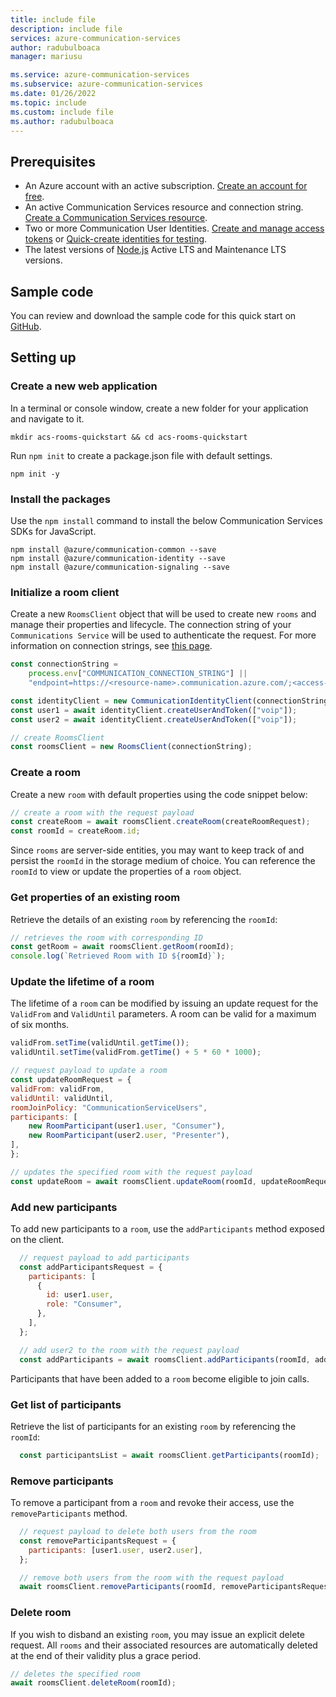 ```yaml
---
title: include file
description: include file
services: azure-communication-services
author: radubulboaca
manager: mariusu

ms.service: azure-communication-services
ms.subservice: azure-communication-services
ms.date: 01/26/2022
ms.topic: include
ms.custom: include file
ms.author: radubulboaca
---
```


## Prerequisites

- An Azure account with an active subscription. [Create an account for free](https://azure.microsoft.com/free/?WT.mc_id=A261C142F).
- An active Communication Services resource and connection string. [Create a Communication Services resource](../../create-communication-resource.md).
- Two or more Communication User Identities. [Create and manage access tokens](../../access-tokens.md?pivots=programming-language-csharp) or [Quick-create identities for testing](../../identity/quick-create-identity.md).
- The latest versions of [Node.js](https://nodejs.org/en/download/) Active LTS and Maintenance LTS versions.

## Sample code

You can review and download the sample code for this quick start on [GitHub](https://github.com/Azure-Samples/communication-services-javascript-quickstarts/tree/main/rooms-quickstart).

## Setting up

### Create a new web application
In a terminal or console window, create a new folder for your application and navigate to it.

```console
mkdir acs-rooms-quickstart && cd acs-rooms-quickstart
```

Run `npm init` to create a package.json file with default settings.

```console
npm init -y
```

### Install the packages

Use the `npm install` command to install the below Communication Services SDKs for JavaScript.

```console
npm install @azure/communication-common --save
npm install @azure/communication-identity --save
npm install @azure/communication-signaling --save
```

### Initialize a room client

Create a new `RoomsClient` object that will be used to create new `rooms` and manage their properties and lifecycle. The connection string of your `Communications Service` will be used to authenticate the request. For more information on connection strings, see [this page](../../create-communication-resource.md#access-your-connection-strings-and-service-endpoints).

```javascript
const connectionString =
    process.env["COMMUNICATION_CONNECTION_STRING"] ||
    "endpoint=https://<resource-name>.communication.azure.com/;<access-key>";

const identityClient = new CommunicationIdentityClient(connectionString);
const user1 = await identityClient.createUserAndToken(["voip"]);
const user2 = await identityClient.createUserAndToken(["voip"]);

// create RoomsClient
const roomsClient = new RoomsClient(connectionString);
```

### Create a room

Create a new `room` with default properties using the code snippet below:

```javascript
// create a room with the request payload
const createRoom = await roomsClient.createRoom(createRoomRequest);
const roomId = createRoom.id;
```

Since `rooms` are server-side entities, you may want to keep track of and persist the `roomId` in the storage medium of choice. You can reference the `roomId` to view or update the properties of a `room` object. 

### Get properties of an existing room

Retrieve the details of an existing `room` by referencing the `roomId`:

```javascript
// retrieves the room with corresponding ID
const getRoom = await roomsClient.getRoom(roomId);
console.log(`Retrieved Room with ID ${roomId}`);
```

### Update the lifetime of a room

The lifetime of a `room` can be modified by issuing an update request for the `ValidFrom` and `ValidUntil` parameters. A room can be valid for a maximum of six months. 

```javascript
validFrom.setTime(validUntil.getTime());
validUntil.setTime(validFrom.getTime() + 5 * 60 * 1000);

// request payload to update a room
const updateRoomRequest = {
validFrom: validFrom,
validUntil: validUntil,
roomJoinPolicy: "CommunicationServiceUsers",
participants: [
    new RoomParticipant(user1.user, "Consumer"),
    new RoomParticipant(user2.user, "Presenter"),
],
};

// updates the specified room with the request payload
const updateRoom = await roomsClient.updateRoom(roomId, updateRoomRequest);
``` 

### Add new participants 

To add new participants to a `room`, use the `addParticipants` method exposed on the client.

```javascript
  // request payload to add participants
  const addParticipantsRequest = {
    participants: [
      {
        id: user1.user,
        role: "Consumer",
      },
    ],
  };

  // add user2 to the room with the request payload
  const addParticipants = await roomsClient.addParticipants(roomId, addParticipantsRequest);
```

Participants that have been added to a `room` become eligible to join calls.

### Get list of participants

Retrieve the list of participants for an existing `room` by referencing the `roomId`:

```javascript
  const participantsList = await roomsClient.getParticipants(roomId);
```

### Remove participants

To remove a participant from a `room` and revoke their access, use the `removeParticipants` method.

```javascript
  // request payload to delete both users from the room
  const removeParticipantsRequest = {
    participants: [user1.user, user2.user],
  };

  // remove both users from the room with the request payload
  await roomsClient.removeParticipants(roomId, removeParticipantsRequest);
```

### Delete room
If you wish to disband an existing `room`, you may issue an explicit delete request. All `rooms` and their associated resources are automatically deleted at the end of their validity plus a grace period. 

```javascript
// deletes the specified room
await roomsClient.deleteRoom(roomId);
```
